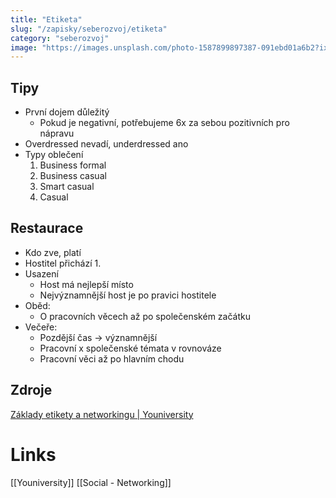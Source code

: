 ```yaml
---
title: "Etiketa"
slug: "/zapisky/seberozvoj/etiketa"
category: "seberozvoj"
image: "https://images.unsplash.com/photo-1587899897387-091ebd01a6b2?ixlib=rb-1.2.1&ixid=MnwxMjA3fDB8MHxwaG90by1wYWdlfHx8fGVufDB8fHx8&auto=format&fit=crop&w=1213&q=80"
---
```


## Tipy
- První dojem důležitý
	- Pokud je negativní, potřebujeme 6x za sebou pozitivních pro nápravu
- Overdressed nevadí, underdressed ano
- Typy oblečení
	1. Business formal
	2. Business casual
	3. Smart casual
	4. Casual

## Restaurace
- Kdo zve, platí
- Hostitel přichází 1.
- Usazení
	- Host má nejlepší místo
	- Nejvýznamnější host je po pravici hostitele
- Oběd: 
	- O pracovních věcech až po společenském začátku
- Večeře:
	- Pozdější čas → významnější
	- Pracovní x společenské témata v rovnováze
	- Pracovní věci až po hlavním chodu

## Zdroje
[Základy etikety a networkingu | Youniversity](https://youniversity.cz/modul/zaklady-etikety-a-networkingu)

# Links
[[Youniversity]]
[[Social - Networking]]
